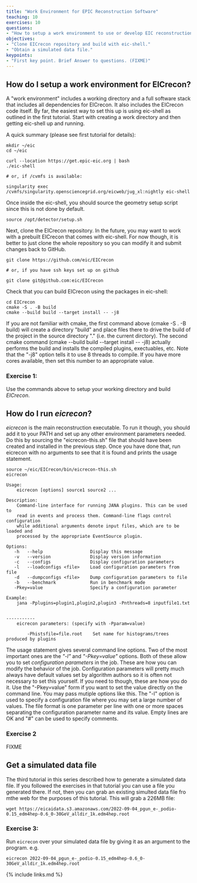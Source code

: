 ```yaml
---
title: "Work Environment for EPIC Reconstruction Software"
teaching: 10
exercises: 10
questions:
- "How to setup a work environment to use or develop EIC reconstruction software?"
objectives:
- "Clone EICrecon repository and build with eic-shell."
- "Obtain a simulated data file."
keypoints:
- "First key point. Brief Answer to questions. (FIXME)"
---
```


## How do I setup a work environment for EICrecon?

A "work environment" includes a working directory and a full software stack that includes all dependencies for
EICrecon. It also includes the EICrecon code itself. By far, the easiest way to set this up is using eic-shell
as outlined in the first tutorial. Start with creating a work directory and then getting eic-shell up and running.


A quick summary (please see first tutorial for details):

```console
mkdir ~/eic
cd ~/eic

curl --location https://get.epic-eic.org | bash
./eic-shell

# or, if /cvmfs is available: 

singularity exec /cvmfs/singularity.opensciencegrid.org/eicweb/jug_xl:nightly eic-shell

```
Once inside the eic-shell, you should source the geometry setup script since this is not done by default.

```
source /opt/detector/setup.sh
```

Next, clone the EICrecon repository. In the future, you may want to work with a prebuilt EICrecon that comes
with eic-shell. For now though, it is better to just clone the whole repository so you can modify it and
submit changes back to GitHub.

```console
git clone https://github.com/eic/EICrecon

# or, if you have ssh keys set up on github

git clone git@github.com:eic/EICrecon
```

Check that you can build EICrecon using the packages in eic-shell:

```console
cd EICrecon
cmake -S . -B build
cmake --build build --target install -- -j8
```

If you are not familiar with cmake, the first command above (cmake -S . -B build) will create a directory "build"
and place files there to drive the build of the project in the source directory "." (i.e. the current dirctory).
The second cmake command (cmake --build build --target install -- -j8) actually performs the build and installs
the compiled plugins, exectuables, etc. Note that the "-j8" option tells it to use 8 threads to compile. If you
have more cores available, then set this number to an appropriate value.

### Exercise 1:

Use the commands above to setup your working directory and build *EICrecon*.


## How do I run *eicrecon*?

*eicrecon* is the main reconstruction executable. To run it though, you should add it to your PATH and set up
any other environment parameters needed. Do this by sourcing the "eicrecon-this.sh" file that should have been
created and installed in the previous step. Once you have done that, run eicrecon with no arguments to see that
it is found and prints the usage statement.

```console
source ~/eic/EICrecon/bin/eicrecon-this.sh
eicrecon

Usage:
    eicrecon [options] source1 source2 ...

Description:
    Command-line interface for running JANA plugins. This can be used to
    read in events and process them. Command-line flags control configuration
    while additional arguments denote input files, which are to be loaded and
    processed by the appropriate EventSource plugin.

Options:
   -h   --help                  Display this message
   -v   --version               Display version information
   -c   --configs               Display configuration parameters
   -l   --loadconfigs <file>    Load configuration parameters from file
   -d   --dumpconfigs <file>    Dump configuration parameters to file
   -b   --benchmark             Run in benchmark mode
   -Pkey=value                  Specify a configuration parameter

Example:
    jana -Pplugins=plugin1,plugin2,plugin3 -Pnthreads=8 inputfile1.txt


-----------
    eicrecon parameters: (specify with -Pparam=value)

        -Phistsfile=file.root    Set name for histograms/trees produced by plugins
```

The usage statement gives several command line options. Two of the most important ones are the
*"-l"* and *"-Pkey=value"* options. Both of these allow you to set *configuration parameters*
in the job. These are how you can modify the behavior of the job. Configuration parameters
will pretty much always have default values set by algorithm authors so it is often not necessary
to set this yourself. If you need to though, these are how you do it. Use the "-Pkey=value"
form if you want to set the value directly on the command line. You may pass mutiple options like
this. The "-l" option is used to specify a configuration file where you may set a large number
of values. The file format is one parameter per line with one or more spaces separating the
configuration parameter name and its value. Empty lines are OK and "#" can be used to specify
comments.

### Exercise 2
FIXME


## Get a simulated data file
The third tutorial in this series described how to generate a simulated data file. If you
followed the exercises in that tutorial you can use a file you generated there. If not, then
you can grab an existing simulted data file fro mthe web for the purposes of this tutorial.
This will grab a 226MB file:

```console
wget https://eicaidata.s3.amazonaws.com/2022-09-04_pgun_e-_podio-0.15_edm4hep-0.6_0-30GeV_alldir_1k.edm4hep.root
```

### Exercise 3:

Run `eicrecon` over your simulated data file by giving it as an argument to the program.
e.g.

```console
eicrecon 2022-09-04_pgun_e-_podio-0.15_edm4hep-0.6_0-30GeV_alldir_1k.edm4hep.root
```

{% include links.md %}


